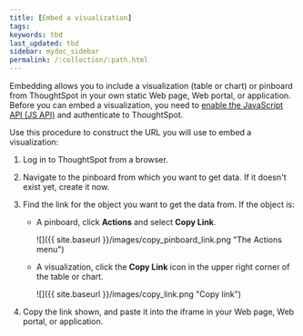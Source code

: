 ```yaml
---
title: [Embed a visualization]
tags:
keywords: tbd
last_updated: tbd
sidebar: mydoc_sidebar
permalink: /:collection/:path.html
---
```

Embedding allows you to include a visualization \(table or chart\) or pinboard from ThoughtSpot in your own static Web page, Web portal, or application. Before you can embed a visualization, you need to [enable the JavaScript API \(JS API\)](../JSAPI/enable-JS-API.html#) and authenticate to ThoughtSpot.

Use this procedure to construct the URL you will use to embed a visualization:

1. Log in to ThoughtSpot from a browser.
2. Navigate to the pinboard from which you want to get data.
  If it doesn't exist yet, create it now.
3. Find the link for the object you want to get the data from.
   If the object is:
    -   A pinboard, click **Actions** and select **Copy Link**.

        ![]({{ site.baseurl }}/images/copy_pinboard_link.png "The Actions menu")

    -   A visualization, click the **Copy Link** icon in the upper right corner of the table or chart.

        ![]({{ site.baseurl }}/images/copy_link.png "Copy link")

4. Copy the link shown, and paste it into the iframe in your Web page, Web portal, or application.
